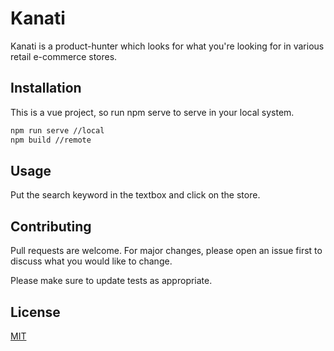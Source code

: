 # Kanati

Kanati is a product-hunter which looks for what you're looking for in various retail e-commerce stores.

## Installation

This is a vue project, so run npm serve to serve in your local system.

```bash
npm run serve //local
npm build //remote
```

## Usage

Put the search keyword in the textbox and click on the store.

## Contributing

Pull requests are welcome. For major changes, please open an issue first to discuss what you would like to change.

Please make sure to update tests as appropriate.

## License
[MIT](https://choosealicense.com/licenses/mit/)